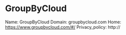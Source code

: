
# GroupByCloud

Name: GroupByCloud
Domain: groupbycloud.com
Home: https://www.groupbycloud.com/#/
Privacy_policy: http://
